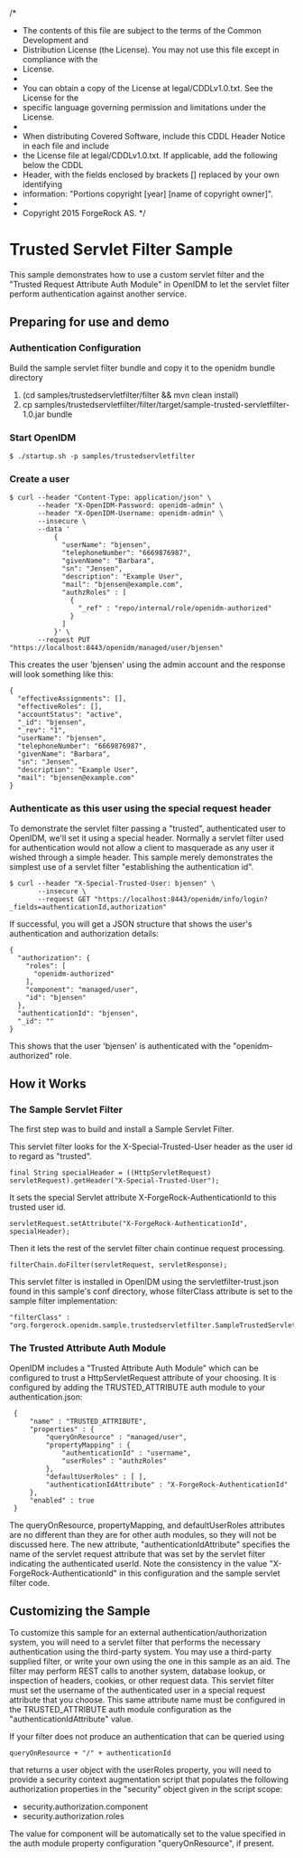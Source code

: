 /*
 * The contents of this file are subject to the terms of the Common Development and
 * Distribution License (the License). You may not use this file except in compliance with the
 * License.
 *
 * You can obtain a copy of the License at legal/CDDLv1.0.txt. See the License for the
 * specific language governing permission and limitations under the License.
 *
 * When distributing Covered Software, include this CDDL Header Notice in each file and include
 * the License file at legal/CDDLv1.0.txt. If applicable, add the following below the CDDL
 * Header, with the fields enclosed by brackets [] replaced by your own identifying
 * information: "Portions copyright [year] [name of copyright owner]".
 *
 * Copyright 2015 ForgeRock AS.
 */

# Trusted Servlet Filter Sample

This sample demonstrates how to use a custom servlet filter and the 
"Trusted Request Attribute Auth Module" in OpenIDM to let the servlet filter 
perform authentication against another service.  

## Preparing for use and demo

### Authentication Configuration

Build the sample servlet filter bundle and copy it to the openidm bundle directory

1. (cd samples/trustedservletfilter/filter && mvn clean install)
2. cp samples/trustedservletfilter/filter/target/sample-trusted-servletfilter-1.0.jar bundle

### Start OpenIDM

    $ ./startup.sh -p samples/trustedservletfilter
    
### Create a user

    $ curl --header "Content-Type: application/json" \
           --header "X-OpenIDM-Password: openidm-admin" \
           --header "X-OpenIDM-Username: openidm-admin" \
           --insecure \
           --data '
               {
                 "userName": "bjensen",
                 "telephoneNumber": "6669876987", 
                 "givenName": "Barbara",
                 "sn": "Jensen",
                 "description": "Example User", 
                 "mail": "bjensen@example.com",
                 "authzRoles" : [
                   {
                     "_ref" : "repo/internal/role/openidm-authorized"
                   }
                 ]
               }' \
           --request PUT "https://localhost:8443/openidm/managed/user/bjensen"
            
This creates the user 'bjensen' using the admin account and the response will
look something like this:

    {
      "effectiveAssignments": [],
      "effectiveRoles": [],
      "accountStatus": "active",
      "_id": "bjensen",
      "_rev": "1",
      "userName": "bjensen",
      "telephoneNumber": "6669876987",
      "givenName": "Barbara",
      "sn": "Jensen",
      "description": "Example User",
      "mail": "bjensen@example.com"
    }

### Authenticate as this user using the special request header

To demonstrate the servlet filter passing a "trusted", authenticated user to OpenIDM,
we'll set it using a special header. Normally a servlet filter used for authentication
would not allow a client to masquerade as any user it wished through a simple header.
This sample merely demonstrates the simplest use of a servlet filter "establishing
the authentication id".

    $ curl --header "X-Special-Trusted-User: bjensen" \
           --insecure \
           --request GET "https://localhost:8443/openidm/info/login?_fields=authenticationId,authorization"

If successful, you will get a JSON structure that shows the user's authentication and authorization details:

    {
      "authorization": {
        "roles": [
          "openidm-authorized"
        ],
        "component": "managed/user",
        "id": "bjensen"
      },
      "authenticationId": "bjensen",
      "_id": ""
    }

This shows that the user 'bjensen' is authenticated with the "openidm-authorized" role.

## How it Works

### The Sample Servlet Filter

The first step was to build and install a Sample Servlet Filter.  

This servlet filter looks for the X-Special-Trusted-User header as the user 
id to regard as "trusted".

    final String specialHeader = ((HttpServletRequest) servletRequest).getHeader("X-Special-Trusted-User");
        
It sets the special Servlet attribute X-ForgeRock-AuthenticationId to this 
trusted user id.

    servletRequest.setAttribute("X-ForgeRock-AuthenticationId", specialHeader);
    
Then it lets the rest of the servlet filter chain continue request processing.

    filterChain.doFilter(servletRequest, servletResponse);
        
This servlet filter is installed in OpenIDM using the servletfilter-trust.json 
found in this sample's conf directory, whose filterClass attribute is set 
to the sample filter implementation:

    "filterClass" : "org.forgerock.openidm.sample.trustedservletfilter.SampleTrustedServletFilter"

        
### The Trusted Attribute Auth Module

OpenIDM includes a "Trusted Attribute Auth Module" which can be configured to
trust a HttpServletRequest attribute of your choosing.  It is configured by 
adding the TRUSTED_ATTRIBUTE auth module to your authentication.json:

     {
         "name" : "TRUSTED_ATTRIBUTE",
         "properties" : {
             "queryOnResource" : "managed/user",
             "propertyMapping" : {
                 "authenticationId" : "username",
                 "userRoles" : "authzRoles"
             },
             "defaultUserRoles" : [ ],
             "authenticationIdAttribute" : "X-ForgeRock-AuthenticationId"
         },
         "enabled" : true
     }

The queryOnResource, propertyMapping, and defaultUserRoles attributes are no
different than they are for other auth modules, so they will not be discussed
here.  The new attribute, "authenticationIdAttribute" specifies the name of
the servlet request attribute that was set by the servlet filter indicating
the authenticated userId.  Note the consistency in the value 
"X-ForgeRock-AuthenticationId" in this configuration and the sample servlet
filter code.

## Customizing the Sample

To customize this sample for an external authentication/authorization system,
you will need to a servlet filter that performs the necessary authentication 
using the third-party system.  You may use a third-party supplied filter, or
write your own using the one in this sample as an aid.  The filter may perform 
REST calls to another system, database lookup, or inspection of headers, 
cookies, or other request data.  This servlet filter must set the username
of the authenticated user in a special request attribute that you choose.
This same attribute name must be configured in the TRUSTED_ATTRIBUTE auth
module configuration as the "authenticationIdAttribute" value.

If your filter does not produce an authentication that can be queried using

    queryOnResource + "/" + authenticationId
    
that returns a user object with the userRoles property, you will need to 
provide a security context augmentation script that populates the following 
authorization properties in the "security" object given in the script scope:

* security.authorization.component
* security.authorization.roles

The value for component will be automatically set to the value specified
in the auth module property configuration "queryOnResource", if present.

